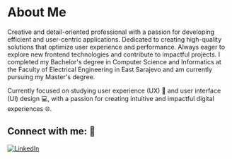 About Me
================================================

Creative and detail-oriented professional with a passion for developing efficient and user-centric applications. Dedicated to creating high-quality solutions that optimize user experience and performance. Always eager to explore new frontend technologies and contribute to impactful projects. I completed my Bachelor's degree in Computer Science and Informatics at the Faculty of Electrical Engineering in East Sarajevo and am currently pursuing my Master's degree.

Currently focused on studying user experience (UX) 🎨 and user interface (UI) design 💻, with a passion for creating intuitive and impactful digital experiences 🌐.

## Connect with me: 👋
[![LinkedIn](https://img.shields.io/badge/-LinkedIn-0077b5?style=flat-square&logo=linkedin&logoColor=white)](https://www.linkedin.com/in/tanja-veselinovi%C4%87/)
